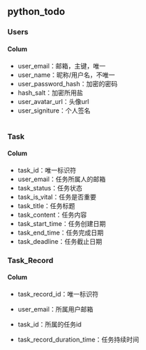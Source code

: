 ## python_todo

### Users

#### Colum

- user_email：邮箱，主键，唯一
- user_name：昵称/用户名，不唯一
- user_password_hash：加密的密码
- hash_salt：加密所用盐
- user_avatar_url：头像url
- user_signiture：个人签名

# 

### Task

#### Colum

- task_id：唯一标识符
- user_email：任务所属人的邮箱
- task_status：任务状态
- task_is_vital：任务是否重要
- task_title：任务标题
- task_content：任务内容
- task_start_time：任务创建日期
- task_end_time：任务完成日期
- task_deadline：任务截止日期

### Task_Record

#### Colum

- task_record_id：唯一标识符

- user_email：所属用户邮箱

- task_id：所属的任务id

- task_record_duration_time：任务持续时间
